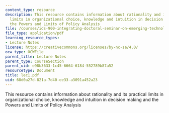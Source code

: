 ```yaml
---
content_type: resource
description: This resource contains information about rationality and its practical
  limits in organizational choice, knowledge and intuition in decision making and
  the Powers and Limits of Policy Analysis
file: /courses/ids-900-integrating-doctoral-seminar-on-emerging-technologies-fall-2005/68d0a27d821a7d40ee33a3091a452a23_lec1.pdf
file_type: application/pdf
learning_resource_types:
- Lecture Notes
license: https://creativecommons.org/licenses/by-nc-sa/4.0/
ocw_type: OCWFile
parent_title: Lecture Notes
parent_type: CourseSection
parent_uid: e98b3633-1c45-6664-6184-552789b87a52
resourcetype: Document
title: lec1.pdf
uid: 68d0a27d-821a-7d40-ee33-a3091a452a23
---
```

This resource contains information about rationality and its practical limits in organizational choice, knowledge and intuition in decision making and the Powers and Limits of Policy Analysis